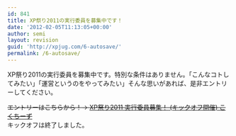 ```yaml
---
id: 841
title: XP祭り2011の実行委員を募集中です！
date: '2012-02-05T11:13:05+00:00'
author: semi
layout: revision
guid: 'http://xpjug.com/6-autosave/'
permalink: /6-autosave/
---
```


XP祭り2011の実行委員を募集中です。特別な条件はありません。「こんなコトしてみたい」「運営というのをやってみたい」そんな思いがあれば、是非エントリーしてください。

<del datetime="2011-02-08T23:42:27+00:00">エントリーはこちらから！→ [XP祭り2011 実行委員募集！ (キックオフ開催) こくちーず](http://kokucheese.com/event/index/6591/)</del>  
キックオフは終了しました。